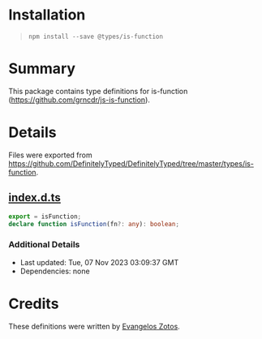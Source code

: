 # Installation
> `npm install --save @types/is-function`

# Summary
This package contains type definitions for is-function (https://github.com/grncdr/js-is-function).

# Details
Files were exported from https://github.com/DefinitelyTyped/DefinitelyTyped/tree/master/types/is-function.
## [index.d.ts](https://github.com/DefinitelyTyped/DefinitelyTyped/tree/master/types/is-function/index.d.ts)
````ts
export = isFunction;
declare function isFunction(fn?: any): boolean;

````

### Additional Details
 * Last updated: Tue, 07 Nov 2023 03:09:37 GMT
 * Dependencies: none

# Credits
These definitions were written by [Evangelos Zotos](https://github.com/evangeloszotos).
